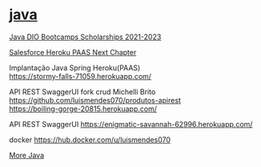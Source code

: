 # <a href="https://github.com/luismendes070?tab=repositories&q=&type=&language=java">java</a>

<a href="https://github.com/luismendes070?tab=repositories&q=dio-bootcamp&type=&language=java&sort=">Java DIO Bootcamps Scholarships 2021-2023</a>

<a href="https://blog.heroku.com/next-chapter"> Salesforce Heroku PAAS Next Chapter</a>

Implantação Java Spring Heroku(PAAS)
<br>
https://stormy-falls-71059.herokuapp.com/

API REST SwaggerUI fork crud Michelli Brito https://github.com/luismendes070/produtos-apirest
<br>
https://boiling-gorge-20815.herokuapp.com/

API REST SwaggerUI 
https://enigmatic-savannah-62996.herokuapp.com/

docker
https://hub.docker.com/u/luismendes070

<a href="https://github.com/luismendes070?tab=repositories&q=&type=&language=java">More Java</a>




